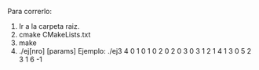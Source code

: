 Para correrlo:

1. Ir a la carpeta raiz.
2. cmake CMakeLists.txt
3. make
4. ./ej[nro] [params]
    Ejemplo: ./ej3 4 0 1 0 1 0 2 0 2 0 3 0 3 1 2 1 4 1 3 0 5 2 3 1 6 -1
